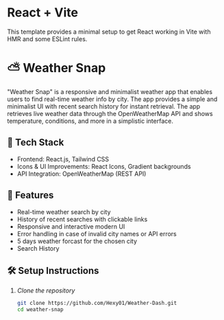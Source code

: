 # React + Vite

This template provides a minimal setup to get React working in Vite with HMR and some ESLint rules.

# ⛅ Weather Snap

"Weather Snap" is a responsive and minimalist weather app that enables users to find real-time weather info by city. The app provides a simple and minimalist UI with recent search history for instant retrieval. The app retrieves live weather data through the OpenWeatherMap API and shows temperature, conditions, and more in a simplistic interface.

## 🔧 Tech Stack

- Frontend: React.js, Tailwind CSS
- Icons & UI Improvements: React Icons, Gradient backgrounds
- API Integration: OpenWeatherMap (REST API)

## 🚀 Features

- Real-time weather search by city
- History of recent searches with clickable links
- Responsive and interactive modern UI
- Error handling in case of invalid city names or API errors
- 5 days weather forcast for the chosen city
- Search History

## 🛠 Setup Instructions

1. *Clone the repository*
   ```bash
   git clone https://github.com/Hexy01/Weather-Dash.git
   cd weather-snap
